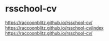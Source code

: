 # rsschool-cv
  https://raccoonblitz.github.io/rsschool-cv/
  https://raccoonblitz.github.io/rsschool-cv/index
  https://raccoonblitz.github.io/rsschool-cv/
